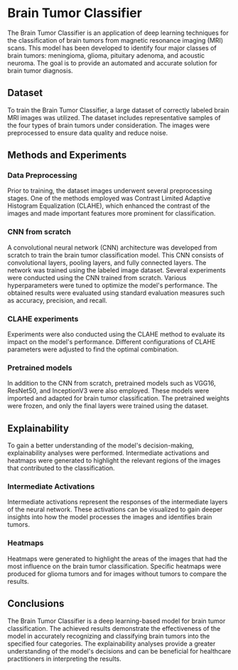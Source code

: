 # Brain Tumor Classifier

The Brain Tumor Classifier is an application of deep learning techniques for the classification of brain tumors from magnetic resonance imaging (MRI) scans. This model has been developed to identify four major classes of brain tumors: meningioma, glioma, pituitary adenoma, and acoustic neuroma. The goal is to provide an automated and accurate solution for brain tumor diagnosis.

## Dataset

To train the Brain Tumor Classifier, a large dataset of correctly labeled brain MRI images was utilized. The dataset includes representative samples of the four types of brain tumors under consideration. The images were preprocessed to ensure data quality and reduce noise.

## Methods and Experiments

### Data Preprocessing

Prior to training, the dataset images underwent several preprocessing stages. One of the methods employed was Contrast Limited Adaptive Histogram Equalization (CLAHE), which enhanced the contrast of the images and made important features more prominent for classification.

### CNN from scratch

A convolutional neural network (CNN) architecture was developed from scratch to train the brain tumor classification model. This CNN consists of convolutional layers, pooling layers, and fully connected layers. The network was trained using the labeled image dataset.
Several experiments were conducted using the CNN trained from scratch. Various hyperparameters were tuned to optimize the model's performance. The obtained results were evaluated using standard evaluation measures such as accuracy, precision, and recall.

### CLAHE experiments

Experiments were also conducted using the CLAHE method to evaluate its impact on the model's performance. Different configurations of CLAHE parameters were adjusted to find the optimal combination.

### Pretrained models

In addition to the CNN from scratch, pretrained models such as VGG16, ResNet50, and InceptionV3 were also employed. These models were imported and adapted for brain tumor classification. The pretrained weights were frozen, and only the final layers were trained using the dataset.

## Explainability

To gain a better understanding of the model's decision-making, explainability analyses were performed. Intermediate activations and heatmaps were generated to highlight the relevant regions of the images that contributed to the classification.

### Intermediate Activations

Intermediate activations represent the responses of the intermediate layers of the neural network. These activations can be visualized to gain deeper insights into how the model processes the images and identifies brain tumors.

### Heatmaps

Heatmaps were generated to highlight the areas of the images that had the most influence on the brain tumor classification. Specific heatmaps were produced for glioma tumors and for images without tumors to compare the results.

## Conclusions

The Brain Tumor Classifier is a deep learning-based model for brain tumor classification. The achieved results demonstrate the effectiveness of the model in accurately recognizing and classifying brain tumors into the specified four categories. The explainability analyses provide a greater understanding of the model's decisions and can be beneficial for healthcare practitioners in interpreting the results.
